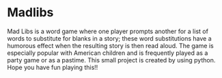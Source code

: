 # Madlibs
Mad Libs is a word game where one player prompts another for a list of words to substitute for blanks in a story; these word substitutions have a humorous effect when the resulting story is then read aloud. The game is especially popular with American children and is frequently played as a party game or as a pastime.
This small project is created by using python.
Hope you have fun playing this!!
